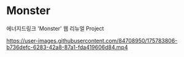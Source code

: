 # Monster
에너지드링크 'Monster' 웹 리뉴얼 Project



https://user-images.githubusercontent.com/84708950/175783806-b736defc-6283-42a8-87a1-fda419606d84.mp4

